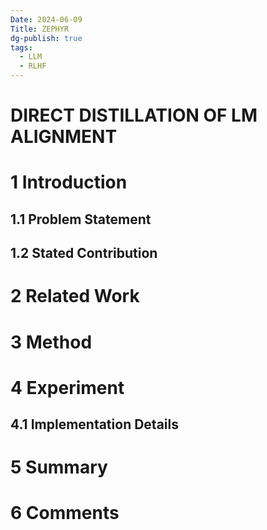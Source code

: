```yaml
---
Date: 2024-06-09
Title: ZEPHYR
dg-publish: true
tags:
  - LLM
  - RLHF
---
```

# DIRECT DISTILLATION OF LM ALIGNMENT

# 1 Introduction

## 1.1 Problem Statement


## 1.2 Stated Contribution

# 2 Related Work

# 3 Method

# 4 Experiment
## 4.1 Implementation Details  

# 5 Summary

# 6 Comments

